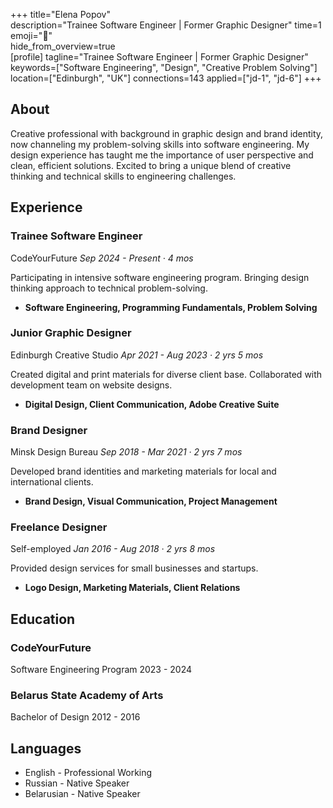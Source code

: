 +++ 
title="Elena Popov"  
description="Trainee Software Engineer | Former Graphic Designer"
time=1
emoji="👤"  
hide_from_overview=true  
[profile] 
tagline="Trainee Software Engineer | Former Graphic Designer" 
keywords=["Software Engineering", "Design", "Creative Problem Solving"] 
location=["Edinburgh", "UK"] 
connections=143 
applied=["jd-1", "jd-6"] 
+++

## About

Creative professional with background in graphic design and brand identity, now channeling my problem-solving skills into software engineering. My design experience has taught me the importance of user perspective and clean, efficient solutions. Excited to bring a unique blend of creative thinking and technical skills to engineering challenges.

## Experience

### Trainee Software Engineer

CodeYourFuture
_Sep 2024 - Present · 4 mos_

Participating in intensive software engineering program. Bringing design thinking approach to technical problem-solving.

- **Software Engineering, Programming Fundamentals, Problem Solving**

### Junior Graphic Designer

Edinburgh Creative Studio
_Apr 2021 - Aug 2023 · 2 yrs 5 mos_

Created digital and print materials for diverse client base. Collaborated with development team on website designs.

- **Digital Design, Client Communication, Adobe Creative Suite**

### Brand Designer

Minsk Design Bureau
_Sep 2018 - Mar 2021 · 2 yrs 7 mos_

Developed brand identities and marketing materials for local and international clients.

- **Brand Design, Visual Communication, Project Management**

### Freelance Designer

Self-employed
_Jan 2016 - Aug 2018 · 2 yrs 8 mos_

Provided design services for small businesses and startups.

- **Logo Design, Marketing Materials, Client Relations**

## Education

### CodeYourFuture

Software Engineering Program
2023 - 2024

### Belarus State Academy of Arts

Bachelor of Design
2012 - 2016

## Languages

- English - Professional Working
- Russian - Native Speaker
- Belarusian - Native Speaker
